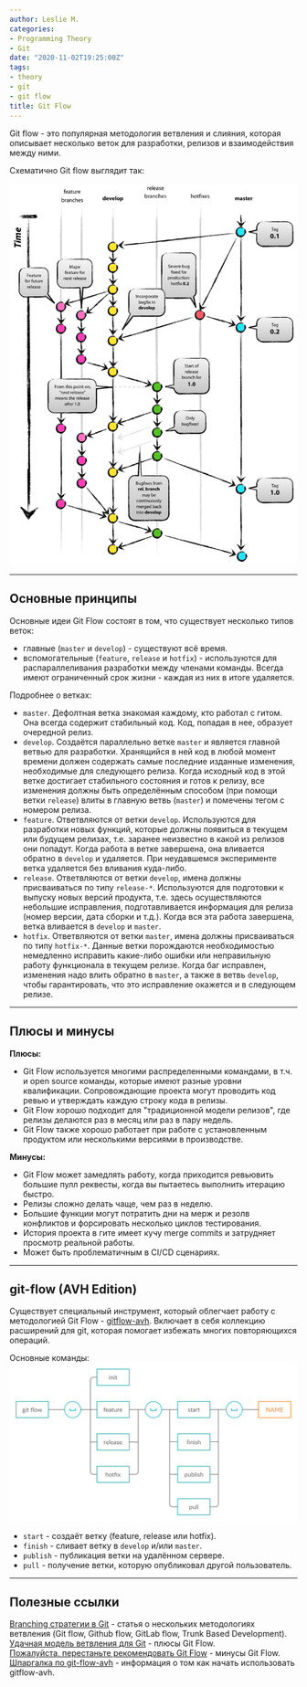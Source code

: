 ```yaml
---
author: Leslie M.
categories:
- Programming Theory
- Git
date: "2020-11-02T19:25:00Z"
tags:
- theory
- git
- git flow
title: Git Flow
---
```


Git flow - это популярная методология ветвления и слияния, которая описывает несколько веток для разработки, релизов и взаимодействия между ними.

Схематично Git flow выглядит так:

![git-flow-model](/assets/img/posts/git-flow/git-flow-model.png)

***

## Основные принципы

Основные идеи Git Flow состоят в том, что существует несколько типов веток:
- главные (`master` и `develop`) - существуют всё время.
- вспомогательные (`feature`, `release` и `hotfix`) - используются для распараллеливания разработки между членами команды. Всегда имеют ограниченный срок жизни - каждая из них в итоге удаляется.

Подробнее о ветках:
- `master`. Дефолтная ветка знакомая каждому, кто работал с гитом. Она всегда содержит стабильный код. Код, попадая в нее, образует очередной релиз.
- `develop`. Создаётся параллельно ветке `master` и является главной ветвью для разработки. Хранящийся в ней код в любой момент времени должен содержать самые последние изданные изменения, необходимые для следующего релиза. Когда исходный код в этой ветке достигает стабильного состояния и готов к релизу, все изменения должны быть определённым способом (при помощи ветки `release`) влиты в главную ветвь (`master`) и помечены тегом с номером релиза.
- `feature`. Ответвляются от ветки `develop`. Используются для разработки новых функций, которые должны появиться в текущем или будущем релизах, т.е. заранее неизвестно в какой из релизов они попадут. Когда работа в ветке завершена, она вливается обратно в `develop` и удаляется. При неудавшемся эксперименте ветка  удаляется без вливания куда-либо.
- `release`. Ответвляются от ветки `develop`, имена должны присваиваться по типу `release-*`. Используются для подготовки к выпуску новых версий продукта, т.е. здесь осуществляются небольшие исправления, подготавливается информация для релиза (номер версии, дата сборки и т.д.). Когда вся эта работа завершена, ветка вливается в `develop` и `master`.
- `hotfix`. Ответвляются от ветки `master`, имена должны присваиваться по типу `hotfix-*`. Данные ветки порождаются необходимостью немедленно исправить какие-либо ошибки или неправильную работу функционала в текущем релизе. Когда баг исправлен, изменения надо влить обратно в `master`, а также в ветвь `develop`, чтобы гарантировать, что это исправление окажется и в следующем релизе.

***

## Плюсы и минусы

**Плюсы:**

- Git Flow используется многими распределенными командами, в т.ч. и open source команды, которые имеют разные уровни квалификации. Сопровождающие проекта могут проводить код ревью и утверждать каждую строку кода в релизы.
- Git Flow хорошо подходит для "традиционной модели релизов", где релизы делаются раз в месяц или раз в пару недель.
- Git Flow также хорошо работает при работе с установленным продуктом или несколькими версиями в производстве.

**Минусы:**

- Git Flow может замедлять работу, когда приходится ревьювить большие пулл реквесты, когда вы пытаетесь выполнить итерацию быстро.
- Релизы сложно делать чаще, чем раз в неделю.
- Большие функции могут потратить дни на мерж и резолв конфликтов и форсировать несколько циклов тестирования.
- История проекта в гите имеет кучу merge commits и затрудняет просмотр реальной работы.
- Может быть проблематичным в CI/CD сценариях.

***

## git-flow (AVH Edition)

Существует специальный инструмент, который облегчает работу с методологией Git Flow - [gitflow-avh](https://github.com/petervanderdoes/gitflow-avh "github.com"). Включает в себя коллекцию расширений для git, которая помогает избежать многих повторяющихся операций.

Основные команды:
![git-flow-command](/assets/img/posts/git-flow/git-flow-avh-command.png)

- `start` - создаёт ветку (feature, release или hotfix).
- `finish` - сливает ветку в `develop` и/или `master`.
- `publish` - публикация ветки на удалённом сервере.
- `pull` - получение ветки, которую опубликовал другой пользователь.

***

## Полезные ссылки

[Branching стратегии в Git](https://bool.dev/blog/detail/git-branching-strategies "bool.dev") - статья о нескольких методологиях ветвления (Git flow, Github flow, GitLab flow, Trunk Based Development).  
[Удачная модель ветвления для Git](https://habr.com/ru/post/106912/"habr.com") - плюсы Git Flow.  
[Пожалуйста, перестаньте рекомендовать Git Flow](https://habr.com/ru/company/flant/blog/491320/ "habr.com") - минусы Git Flow.  
[Шпаргалка по git-flow-avh](https://danielkummer.github.io/git-flow-cheatsheet/index.ru_RU.html "danielkummer.github.io") - информация о том как начать использовать gitflow-avh.  
